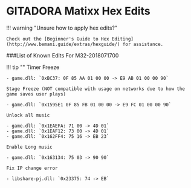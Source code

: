 # GITADORA Matixx Hex Edits

!!! warning "Unsure how to apply hex edits?"

	Check out the [Beginner's Guide to Hex Editing](http://www.bemani.guide/extras/hexguide/) for assistance.

###List of Known Edits For M32-2018071700

!!! tip ""
	Timer Freeze

	- game.dll: `0xBC37: 0F 85 AA 01 00 00 -> E9 AB 01 00 00 90`

	Stage Freeze (NOT compatible with usage on networks due to how the game saves user plays)

	- game.dll: `0x1595E1 0F 85 FB 01 00 00 -> E9 FC 01 00 00 90`

	Unlock all music

	- game.dll: `0x1EAEFA: 71 00 -> 4D 01`
	- game.dll: `0x1EAF12: 73 00 -> 4D 01`
	- game.dll: `0x162FF4: 75 16 -> EB 23`

	Enable Long music

	- game.dll: `0x163134: 75 03 -> 90 90`

	Fix IP change error

	- libshare-pj.dll: `0x23375: 74 -> EB`
